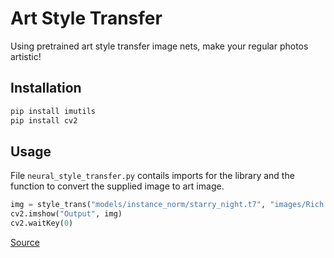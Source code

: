 # Art Style Transfer
Using pretrained art style transfer image nets, make your regular photos artistic!

## Installation 
```bash
pip install imutils
pip install cv2
```

## Usage

File ```neural_style_transfer.py``` contails imports for the library and the function to convert the supplied image to art image. 

```python
img = style_trans("models/instance_norm/starry_night.t7", "images/Rich.jpg")
cv2.imshow("Output", img)
cv2.waitKey(0)
```

[Source](https://www.pyimagesearch.com/2018/08/27/neural-style-transfer-with-opencv/)
